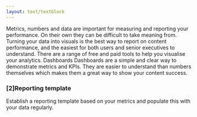 ```yaml
---
layout: text/textblock
---
```


Metrics, numbers and data are important for measuring and reporting your performance. On their own they can be difficult to take meaning from. Turning your data into visuals is the best way to report on content performance, and the easiest for both users and senior executives to understand. There are a range of free and paid tools to help you visualise your analytics. 
Dashboards 
Dashboards are a simple and clear way to demonstrate metrics and KPIs. They are easier to understand than numbers themselves which makes them a great way to show your content success.

### [2]Reporting template
Establish a reporting template based on your metrics and populate this with your data regularly. 

